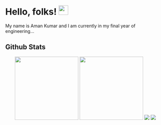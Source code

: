 
# Hello, folks! <img src="https://raw.githubusercontent.com/MartinHeinz/MartinHeinz/master/wave.gif" width="30px">
My name is Aman Kumar and I am currently in my final year of engineering...


## Github Stats
<p align="center">
  <img height="200px" src="https://github-readme-stats.vercel.app/api/top-langs/?username=Aman149&theme=dark&langs_count=3"/>
  <img height="200px" src="https://github-readme-stats.vercel.app/api?username=Aman149&theme=dark&show_icons=true"/>
  <img src="https://github-readme-stats.vercel.app/api/pin/?username=Aman149&repo=react-chat-application&theme=dark" />
  <img src="https://github-readme-stats.vercel.app/api/pin/?username=Aman149&repo=LeetCode-Questions&theme=dark" />
</p>
 






